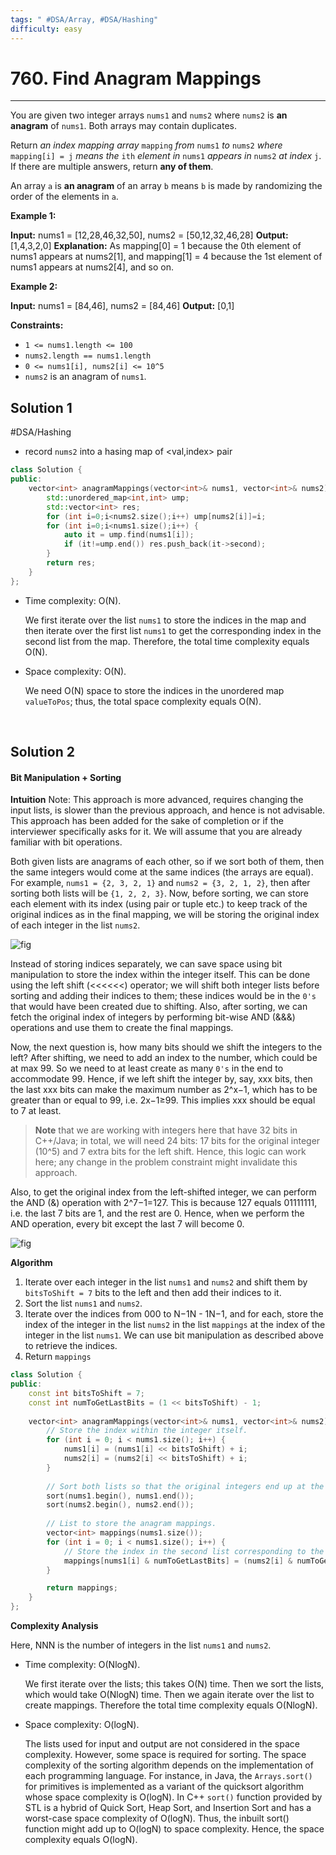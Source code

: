 ```yaml
---
tags: " #DSA/Array, #DSA/Hashing"
difficulty: easy
---
```

# 760. Find Anagram Mappings
---
You are given two integer arrays `nums1` and `nums2` where `nums2` is **an anagram** of `nums1`. Both arrays may contain duplicates.

Return _an index mapping array_ `mapping` _from_ `nums1` _to_ `nums2` _where_ `mapping[i] = j` _means the_ `ith` _element in_ `nums1` _appears in_ `nums2` _at index_ `j`. If there are multiple answers, return **any of them**.

An array `a` is **an anagram** of an array `b` means `b` is made by randomizing the order of the elements in `a`.

**Example 1:**

**Input:** nums1 = [12,28,46,32,50], nums2 = [50,12,32,46,28]
**Output:** [1,4,3,2,0]
**Explanation:** As mapping[0] = 1 because the 0th element of nums1 appears at nums2[1], and mapping[1] = 4 because the 1st element of nums1 appears at nums2[4], and so on.

**Example 2:**

**Input:** nums1 = [84,46], nums2 = [84,46]
**Output:** [0,1]

**Constraints:**

-   `1 <= nums1.length <= 100`
-   `nums2.length == nums1.length`
-   `0 <= nums1[i], nums2[i] <= 10^5`
-   `nums2` is an anagram of `nums1`.


## Solution 1
#DSA/Hashing 
- record `nums2` into a hasing map of <val,index> pair
```cpp
class Solution {
public:
    vector<int> anagramMappings(vector<int>& nums1, vector<int>& nums2) {
        std::unordered_map<int,int> ump;
        std::vector<int> res;
        for (int i=0;i<nums2.size();i++) ump[nums2[i]]=i;
        for (int i=0;i<nums1.size();i++) {
            auto it = ump.find(nums1[i]);
            if (it!=ump.end()) res.push_back(it->second);
        }
        return res;
    }
};
```
-   Time complexity: O(N).
    
    We first iterate over the list `nums1` to store the indices in the map and then iterate over the first list `nums1` to get the corresponding index in the second list from the map. Therefore, the total time complexity equals O(N).
    
-   Space complexity: O(N).
    
    We need O(N) space to store the indices in the unordered map `valueToPos`; thus, the total space complexity equals O(N).

<div style="page-break-after: always; visibility: hidden"> \pagebreak </div>

## Solution 2
#### Bit Manipulation + Sorting
**Intuition**
	Note: This approach is more advanced, requires changing the input lists, is slower than the previous approach, and hence is not advisable. This approach has been added for the sake of completion or if the interviewer specifically asks for it. We will assume that you are already familiar with bit operations.

Both given lists are anagrams of each other, so if we sort both of them, then the same integers would come at the same indices (the arrays are equal). For example, `nums1 = {2, 3, 2, 1}` and `nums2 = {3, 2, 1, 2}`, then after sorting both lists will be `{1, 2, 2, 3}`. Now, before sorting, we can store each element with its index (using pair or tuple etc.) to keep track of the original indices as in the final mapping, we will be storing the original index of each integer in the list `nums2`.

![fig](https://leetcode.com/problems/find-anagram-mappings/Figures/760/760B.png)

Instead of storing indices separately, we can save space using bit manipulation to store the index within the integer itself. This can be done using the left shift (<<<<<<) operator; we will shift both integer lists before sorting and adding their indices to them; these indices would be in the `0's` that would have been created due to shifting. Also, after sorting, we can fetch the original index of integers by performing bit-wise AND (&\&&) operations and use them to create the final mappings.

Now, the next question is, how many bits should we shift the integers to the left? After shifting, we need to add an index to the number, which could be at max 99. So we need to at least create as many `0's` in the end to accommodate 99. Hence, if we left shift the integer by, say, xxx bits, then the last xxx bits can make the maximum number as 2^x−1, which has to be greater than or equal to 99, i.e. 2x−1≥99. This implies xxx should be equal to 7 at least.

> **Note** that we are working with integers here that have 32 bits in C++/Java; in total, we will need 24 bits: 17 bits for the original integer (10^5) and 7 extra bits for the left shift. Hence, this logic can work here; any change in the problem constraint might invalidate this approach.

Also, to get the original index from the left-shifted integer, we can perform the AND (&) operation with 2^7−1=127. This is because 127 equals 01111111, i.e. the last 7 bits are 1, and the rest are 0. Hence, when we perform the AND operation, every bit except the last 7 will become 0.

![fig](https://leetcode.com/problems/find-anagram-mappings/Figures/760/760A.png)

**Algorithm**

1.  Iterate over each integer in the list `nums1` and `nums2` and shift them by `bitsToShift = 7` bits to the left and then add their indices to it.
2.  Sort the list `nums1` and `nums2`.
3.  Iterate over the indices from 000 to N−1N - 1N−1, and for each, store the index of the integer in the list `nums2` in the list `mappings` at the index of the integer in the list `nums1`. We can use bit manipulation as described above to retrieve the indices.
4.  Return `mappings`
```cpp
class Solution {
public:
    const int bitsToShift = 7;
    const int numToGetLastBits = (1 << bitsToShift) - 1;
    
    vector<int> anagramMappings(vector<int>& nums1, vector<int>& nums2) {
        // Store the index within the integer itself.
        for (int i = 0; i < nums1.size(); i++) {
            nums1[i] = (nums1[i] << bitsToShift) + i;
            nums2[i] = (nums2[i] << bitsToShift) + i;
        }
        
        // Sort both lists so that the original integers end up at the same index.
        sort(nums1.begin(), nums1.end());
        sort(nums2.begin(), nums2.end());
        
        // List to store the anagram mappings.
        vector<int> mappings(nums1.size());
        for (int i = 0; i < nums1.size(); i++) {
            // Store the index in the second list corresponding to the integer index in the first list.
            mappings[nums1[i] & numToGetLastBits] = (nums2[i] & numToGetLastBits);
        }

        return mappings;
    }
};
```
**Complexity Analysis**

Here, NNN is the number of integers in the list `nums1` and `nums2`.

-   Time complexity: O(Nlog⁡N).
    
    We first iterate over the lists; this takes O(N) time. Then we sort the lists, which would take O(Nlog⁡N) time. Then we again iterate over the list to create mappings. Therefore the total time complexity equals O(Nlog⁡N).
    
-   Space complexity: O(log⁡N).
    
    The lists used for input and output are not considered in the space complexity. However, some space is required for sorting. The space complexity of the sorting algorithm depends on the implementation of each programming language. For instance, in Java, the `Arrays.sort()` for primitives is implemented as a variant of the quicksort algorithm whose space complexity is O(log⁡⁡N). In C++ `sort()` function provided by STL is a hybrid of Quick Sort, Heap Sort, and Insertion Sort and has a worst-case space complexity of O(log⁡⁡N). Thus, the inbuilt sort() function might add up to O(log⁡⁡N) to space complexity. Hence, the space complexity equals O(log⁡⁡N).